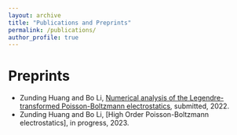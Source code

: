 ```yaml
---
layout: archive
title: "Publications and Preprints"
permalink: /publications/
author_profile: true
---
```


Preprints
======
* Zunding Huang and Bo Li, [Numerical analysis of the Legendre-transformed Poisson-Boltzmann electrostatics](https://Zunding.github.io/files/HuangLi_NumericalLTPB_ARXIV2022.pdf), submitted, 2022.
* Zunding Huang and Bo Li, [High Order Poisson-Boltzmann electrostatics], in progress, 2023.

